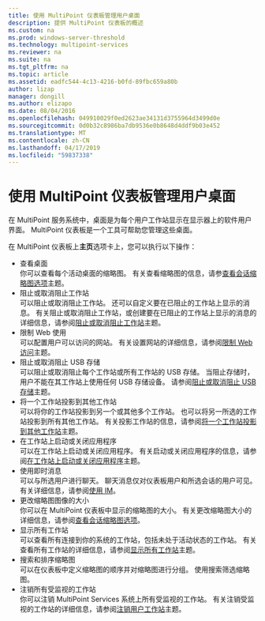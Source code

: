 ```yaml
---
title: 使用 MultiPoint 仪表板管理用户桌面
description: 提供 MultiPoint 仪表板的概述
ms.custom: na
ms.prod: windows-server-threshold
ms.technology: multipoint-services
ms.reviewer: na
ms.suite: na
ms.tgt_pltfrm: na
ms.topic: article
ms.assetid: eadfc544-4c13-4216-b0fd-89fbc659a80b
author: lizap
manager: dongill
ms.author: elizapo
ms.date: 08/04/2016
ms.openlocfilehash: 049910029f0ed2623ae34131d3755964d3499d0e
ms.sourcegitcommit: 0d0b32c8986ba7db9536e0b8648d4ddf9b03e452
ms.translationtype: MT
ms.contentlocale: zh-CN
ms.lasthandoff: 04/17/2019
ms.locfileid: "59837338"
---
```

# <a name="manage-user-desktops-using-multipoint-dashboard"></a>使用 MultiPoint 仪表板管理用户桌面
在 MultiPoint 服务系统中，桌面是为每个用户工作站显示在显示器上的软件用户界面。 MultiPoint 仪表板是一个工具可帮助您管理这些桌面。   
  
在 MultiPoint 仪表板上**主页**选项卡上，您可以执行以下操作：  
  
- 查看桌面  
你可以查看每个活动桌面的缩略图。 有关查看缩略图的信息，请参[查看会话缩略图选项](View-Options-for-Session-Thumbnails-in-MultiPoint-Dashboard.md)主题。  
- 阻止或取消阻止工作站  
可以阻止或取消阻止工作站。 还可以自定义要在已阻止的工作站上显示的消息。 有关阻止或取消阻止工作站，或创建要在已阻止的工作站上显示的消息的详细信息，请参阅[阻止或取消阻止工作站](Block-or-Unblock-a-Station.md)主题。  
- 限制 Web 使用  
可以配置用户可以访问的网站。 有关设置网站的详细信息，请参阅[限制 Web 访问](Limit-Web-Access.md)主题。  
- 阻止或取消阻止 USB 存储  
可以阻止或取消阻止每个工作站或所有工作站的 USB 存储。 当阻止存储时，用户不能在其工作站上使用任何 USB 存储设备。 请参阅[阻止或取消阻止 USB 存储](Block-or-Unblock-USB-Storage.md)主题。  
- 将一个工作站投影到其他工作站  
可以将你的工作站投影到另一个或其他多个工作站。 也可以将另一所选的工作站投影到所有其他工作站。 有关投影工作站的信息，请参阅[将一个工作站投影到其他工作站](Project-a-Station-to-Other-Stations.md)主题。  
- 在工作站上启动或关闭应用程序  
可以在工作站上启动或关闭应用程序。 有关启动或关闭应用程序的信息，请参阅[在工作站上启动或关闭应用程序](Launch-or-Close-Applications-on-a-Station.md)主题。  
- 使用即时消息  
可以与所选用户进行聊天。 聊天消息仅对仪表板用户和所选会话的用户可见。 有关详细信息，请参阅[使用 IM](Use-IM.md)。  
- 更改缩略图图像的大小  
你可以在 MultiPoint 仪表板中显示的缩略图的大小。 有关更改缩略图大小的详细信息，请参阅[查看会话缩略图选项](View-Options-for-Session-Thumbnails-in-MultiPoint-Dashboard.md)。
- 显示所有工作站  
可以查看所有连接到你的系统的工作站，包括未处于活动状态的工作站。 有关查看所有工作站的详细信息，请参阅[显示所有工作站](Show-All-Stations.md)主题。  
- 搜索和排序缩略图  
可以在仪表板中定义缩略图的顺序并对缩略图进行分组。 使用搜索筛选缩略图。  
- 注销所有受监视的工作站  
你可以注销 MultiPoint Services 系统上所有受监视的工作站。 有关注销受监视的工作站的详细信息，请参阅[注销用户工作站](Log-Off-User-Sessions.md)主题。